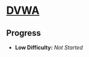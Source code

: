 # [DVWA](https://hub.docker.com/r/vulnerables/web-dvwa/)

## Progress

- **Low Difficulty:** *Not Started*
